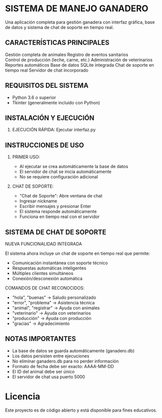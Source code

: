 SISTEMA DE MANEJO GANADERO
====================================

Una aplicación completa para gestión ganadera con interfaz gráfica, 
base de datos y sistema de chat de soporte en tiempo real.

CARACTERÍSTICAS PRINCIPALES
-------------------------------
Gestión completa de animales
Registro de eventos sanitarios  
Control de producción (leche, carne, etc.)
Administración de veterinarios
Reportes automáticos
Base de datos SQLite integrada
Chat de soporte en tiempo real
Servidor de chat incorporado

REQUISITOS DEL SISTEMA
-------------------------
- Python 3.6 o superior
- Tkinter (generalmente incluido con Python)

INSTALACIÓN Y EJECUCIÓN
---------------------------

1. EJECUCIÓN RÁPIDA:
   Ejecutar interfaz.py


INSTRUCCIONES DE USO
-----------------------

1. PRIMER USO:
   - Al ejecutar se crea automáticamente la base de datos
   - El servidor de chat se inicia automáticamente
   - No se requiere configuración adicional

4. CHAT DE SOPORTE:

   - "Chat de Soporte": Abre ventana de chat
   - Ingresar nickname
   - Escribir mensajes y presionar Enter
   - El sistema responde automáticamente
   - Funciona en tiempo real con el servidor

SISTEMA DE CHAT DE SOPORTE
-----------------------------

NUEVA FUNCIONALIDAD INTEGRADA

El sistema ahora incluye un chat de soporte en tiempo real que permite:

- Comunicación instantánea con soporte técnico
- Respuestas automáticas inteligentes
- Múltiples clientes simultáneos
- Conexión/desconexión automática

COMANDOS DE CHAT RECONOCIDOS:
- "hola", "buenas" → Saludo personalizado
- "error", "problema" → Asistencia técnica
- "animal", "registrar" → Ayuda con animales
- "veterinario" → Ayuda con veterinarios  
- "producción" → Ayuda con producción
- "gracias" → Agradecimiento


NOTAS IMPORTANTES
--------------------

- La base de datos se guarda automáticamente (ganadero.db)
- Los datos persisten entre ejecuciones
- No eliminar ganadero.db para no perder información
- Formato de fecha debe ser exacto: AAAA-MM-DD
- El ID del animal debe ser único
- El servidor de chat usa puerto 5000

# Licencia

Este proyecto es de código abierto y está disponible para fines educativos.
